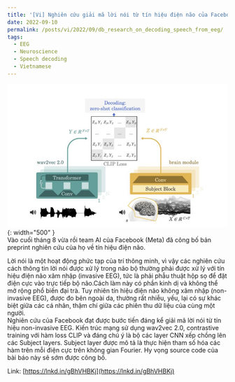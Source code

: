 ```yaml
---
title: '[Vi] Nghiên cứu giải mã lời nói từ tín hiệu điện não của Facebook'
date: 2022-09-10
permalink: /posts/vi/2022/09/db_research_on_decoding_speech_from_eeg/
tags:
  - EEG
  - Neuroscience
  - Speech decoding
  - Vietnamese
---
```


![Facebook research on EEG and speed](/images/post/2022_fb_research_eeg.jpeg){: width="500" }<br>
Vào cuối tháng 8 vừa rồi team AI của Facebook (Meta) đã công bố bản preprint nghiên cứu của họ về tín hiệu điện não. 

Lời nói là một hoạt động phức tạp của trí thông minh, vì vậy các nghiên cứu cách thông tin lời nói được xử lý trong não bộ thường phải được xử lý với tín hiệu điện não xâm nhập (invasive EEG), tức là phải phẫu thuật hộp sọ để đặt điện cực vào trực tiếp bộ não.Cách làm này có phần kinh dị và không thể mở rộng phổ biến đại trà. Tuy nhiên tín hiệu điện não không xâm nhập (non-invasive EEG), được đo bên ngoài da, thường rất nhiễu, yếu, lại có sự khác biệt giữa các cá nhân, thậm chí giữa các phiên thu dữ liệu của cùng một người. <br>
Nghiên cứu của Facebook đạt được bước tiến đáng kể giải mã lời nói từ tín hiệu non-invasive EEG. Kiến trúc mạng sử dụng wav2vec 2.0, contrastive training với hàm loss CLIP và đáng chú ý là bộ các layer CNN xếp chồng lên các Subject layers. Subject layer được mô tả là thực hiện tham số hóa các hàm trên mỗi điện cực trên không gian Fourier.
Hy vọng source code của bài báo này sẽ sớm được công bố.

Link: [https://lnkd.in/gBhVHBKj](https://lnkd.in/gBhVHBKj)